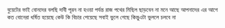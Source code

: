 বুয়েটের ভাই বোনদের বলছি দাবী পূরন না হওয়া পর্যন্ত রাজ পথের মিছিল ছাড়বেন না  মনে আছে আপনাদের এর আগে কত বোনেরা ধর্ষিত হয়েছে কেউ কি বিচার পেয়েছে সবাই ভুলে গেছে কিন্তুএটা ভুললে চলবে না      